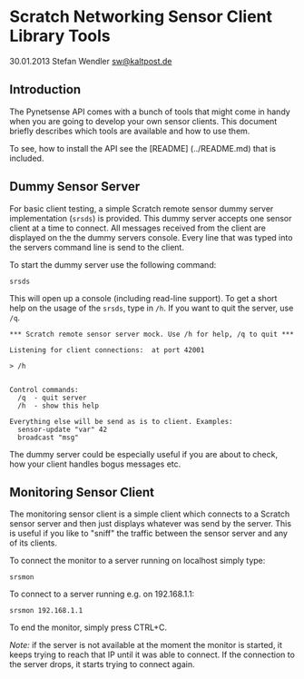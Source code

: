 Scratch Networking Sensor Client Library Tools
===============================================
30.01.2013 Stefan Wendler
sw@kaltpost.de


Introduction
------------

The Pynetsense API comes with a bunch of tools that might come in handy when you are going to develop your own sensor clients. This document briefly describes which tools are available and how to use them. 

To see, how to install the API see the [README] (../README.md) that is included.


Dummy Sensor Server
-------------------

For basic client testing, a simple Scratch remote sensor dummy server implementation (``srsds``) is provided. This dummy server accepts one sensor client at a time to connect. All messages received from the client are displayed on the the dummy servers console. Every line that was typed into the servers command line is send to the client.

To start the dummy server use the following command:

	srsds

This will open up a console (including read-line support). To get a short help on the usage of the ``srsds``, type in ``/h``. If you want to quit the server, use ``/q``.


	*** Scratch remote sensor server mock. Use /h for help, /q to quit ***

	Listening for client connections:  at port 42001

	> /h


	Control commands:
	  /q  - quit server
	  /h  - show this help

	Everything else will be send as is to client. Examples:
	  sensor-update "var" 42
	  broadcast "msg"

The dummy server could be especially useful if you are about to check, how your client handles bogus messages etc. 


Monitoring Sensor Client
------------------------

The monitoring sensor client is a simple client which connects to a Scratch sensor server and then just displays whatever was send by the server. This is useful if you like to "sniff" the traffic between the sensor server and any of its clients. 

To connect the monitor to a server running on localhost simply type:

	srsmon

To connect to a server running e.g. on 192.168.1.1:

	srsmon 192.168.1.1

To end the monitor, simply press CTRL+C.

_Note:_ if the server is not available at the moment the monitor is started, it keeps trying to reach that IP until it was able to connect. If the connection to the server drops, it starts trying to connect again. 

